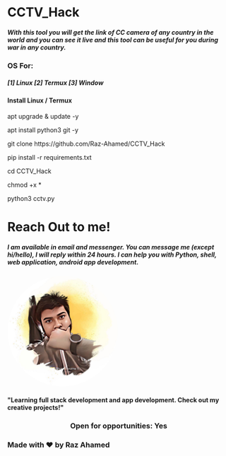 <html>
<body>
<h1>CCTV_Hack</h1>
<h5>With this tool you will get the link of CC camera of any country in the world and you can see it live and this tool can be useful for you during war in any country.</h5>

<h3>OS For:</h3>
<h5>[1] Linux [2] Termux [3] Window 

<h4>Install Linux / Termux</h4>
<p>apt upgrade & update -y</p>
<p>apt install python3 git -y</p>
<p>git clone https://github.com/Raz-Ahamed/CCTV_Hack</p>
<p>pip install -r requirements.txt</p>
<p>cd CCTV_Hack</p>
<p>chmod +x *</p>
<p>python3 cctv.py</p>

<h1>Reach Out to me!</h1>
<h5>I am available in email and messenger. You can message me (except hi/hello), I will reply within 24 hours. I can help you with Python, shell, web application, android app development.</h5>

<img src="96db025f-1771-4fcd-b972-2a0fc2ed55aa.jpg" alt="Girl in a jacket" style="width:250px;height:250px; border-radius: 50%;">

<h4>"Learning full stack development and app development. Check out my creative projects!"</h4>
</center>
<center>
<h3>Open for opportunities: Yes</h3>
</center>
</h5>
<h3>Made with ❤️ by Raz Ahamed</h3>
</center>
</body>
</html>
